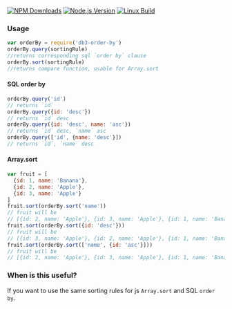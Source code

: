 [![NPM Downloads][downloads-image]][downloads-url]
[![Node.js Version][node-version-image]][node-version-url]
[![Linux Build][travis-image]][travis-url]

### Usage
```js
var orderBy = require('db3-order-by')
orderBy.query(sortingRule)
//returns corresponding sql `order by` clause
orderBy.sort(sortingRule)
//returns compare function, usable for Array.sort
```
#### SQL order by
```js
orderBy.query('id')
// returns `id`
orderBy.query({id: 'desc'})
// returns `id` desc
orderBy.query({id: 'desc', name: 'asc'})
// returns `id` desc, `name` asc
orderBy.query(['id', {name: 'desc'}])
// returns `id`, `name` desc
```
#### Array.sort
```js
var fruit = [
  {id: 1, name: 'Banana'},
  {id: 2, name: 'Apple'},
  {id: 3, name: 'Apple'}
]
fruit.sort(orderBy.sort('name'))
// fruit will be
// [{id: 2, name: 'Apple'}, {id: 3, name: 'Apple'}, {id: 1, name: 'Banana'}]
fruit.sort(orderBy.sort({id: 'desc'}))
// fruit will be
// [{id: 3, name: 'Apple'}, {id: 2, name: 'Apple'}, {id: 1, name: 'Banana'}]
fruit.sort(orderBy.sort(['name', {id: 'asc'}]))
// fruit will be
// [{id: 2, name: 'Apple'}, {id: 3, name: 'Apple'}, {id: 1, name: 'Banana'}]
```

### When is this useful?
If you want to use the same sorting rules for js `Array.sort` and SQL `order by`.

[downloads-image]: https://img.shields.io/npm/dm/db3-order-by.svg
[downloads-url]: https://npmjs.org/package/db3-order-by
[node-version-image]: http://img.shields.io/node/v/db3-order-by.svg
[node-version-url]: http://nodejs.org/download/
[travis-image]: https://img.shields.io/travis/afanasy/db3-order-by/master.svg
[travis-url]: https://travis-ci.org/afanasy/db3-order-by
